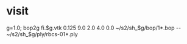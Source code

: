 # visit


g=1.0; bop2g  fi.$g.vtk 0.125   9.0 2.0 4.0  0.0      ~/s2/sh_$g/bop/1*.bop -- ~/s2/sh_$g/ply/rbcs-01*.ply
